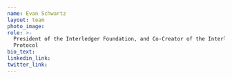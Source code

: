 ```yaml
---
name: Evan Schwartz
layout: team
photo_image:
role: >-
  President of the Interledger Foundation, and Co-Creator of the Interledger
  Protocol
bio_text:
linkedin_link:
twitter_link:
---
```


